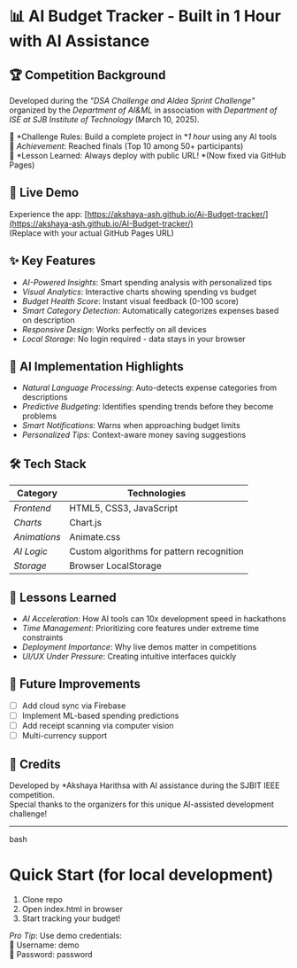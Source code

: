 # 📊 AI Budget Tracker - Built in 1 Hour with AI Assistance




## 🏆 Competition Background
Developed during the *"DSA Challenge and AIdea Sprint Challenge"* organized by the *Department of AI&ML* in association with *Department of ISE at SJB Institute of Technology* (March 10, 2025).  

🔹 *Challenge Rules: Build a complete project in **1 hour* using any AI tools  
🔹 *Achievement*: Reached finals (Top 10 among 50+ participants)  
🔹 *Lesson Learned: Always deploy with public URL! *(Now fixed via GitHub Pages)  



## 🚀 Live Demo
Experience the app: [https://akshaya-ash.github.io/Ai-Budget-tracker/](https://akshaya-ash.github.io/AI-Budget-tracker/)  
(Replace with your actual GitHub Pages URL)

## ✨ Key Features
- *AI-Powered Insights*: Smart spending analysis with personalized tips
- *Visual Analytics*: Interactive charts showing spending vs budget
- *Budget Health Score*: Instant visual feedback (0-100 score)
- *Smart Category Detection*: Automatically categorizes expenses based on description
- *Responsive Design*: Works perfectly on all devices
- *Local Storage*: No login required - data stays in your browser

## 🤖 AI Implementation Highlights
- *Natural Language Processing*: Auto-detects expense categories from descriptions
- *Predictive Budgeting*: Identifies spending trends before they become problems
- *Smart Notifications*: Warns when approaching budget limits
- *Personalized Tips*: Context-aware money saving suggestions

## 🛠 Tech Stack
| Category | Technologies |
|----------|--------------|
| *Frontend* | HTML5, CSS3, JavaScript |
| *Charts* | Chart.js |
| *Animations* | Animate.css |
| *AI Logic* | Custom algorithms for pattern recognition |
| *Storage* | Browser LocalStorage |

## 📌 Lessons Learned
- *AI Acceleration*: How AI tools can 10x development speed in hackathons
- *Time Management*: Prioritizing core features under extreme time constraints
- *Deployment Importance*: Why live demos matter in competitions
- *UI/UX Under Pressure*: Creating intuitive interfaces quickly

## 🔮 Future Improvements
- [ ] Add cloud sync via Firebase
- [ ] Implement ML-based spending predictions
- [ ] Add receipt scanning via computer vision
- [ ] Multi-currency support

## 🙏 Credits
Developed by *Akshaya Harithsa with AI assistance during the SJBIT IEEE competition.  
Special thanks to the organizers for this unique AI-assisted development challenge!

---

bash
# Quick Start (for local development)
1. Clone repo
2. Open index.html in browser
3. Start tracking your budget!


*Pro Tip*: Use demo credentials:  
🔑 Username: demo  
🔐 Password: password
